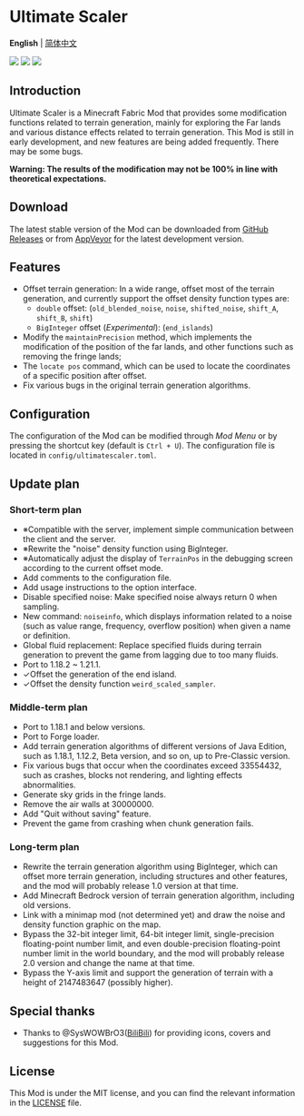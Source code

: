 # Ultimate Scaler
**English** | [简体中文](README_CN.md)

[![](https://z3.ax1x.com/2021/08/02/fpgDCq.png)](https://www.curseforge.com/minecraft/mc-mods/fabric-api) [![](https://z3.ax1x.com/2021/08/02/fpgr80.png)](https://www.curseforge.com/minecraft/mc-mods/cloth-config)
[![](https://s21.ax1x.com/2025/05/28/pVpUmYq.jpg)]()
## Introduction
Ultimate Scaler is a Minecraft Fabric Mod that provides some modification functions related to terrain generation, mainly for exploring the Far lands and various distance effects related to terrain generation.
This Mod is still in early development, and new features are being added frequently. There may be some bugs.

**Warning: The results of the modification may not be 100% in line with theoretical expectations.**

## Download

The latest stable version of the Mod can be downloaded from [GitHub Releases](https://github.com/INF32768/UltimateScaler/releases) or from [AppVeyor](https://ci.appveyor.com/project/INF32768/ultimatescaler/build/artifacts) for the latest development version.

## Features

- Offset terrain generation: In a wide range, offset most of the terrain generation, and currently support the offset density function types are:
  - `double` offset: (`old_blended_noise`, `noise`, `shifted_noise`, `shift_A`, `shift_B`, `shift`)
  - `BigInteger` offset (_Experimental_): (`end_islands`)
- Modify the `maintainPrecision` method, which implements the modification of the position of the far lands, and other functions such as removing the fringe lands;
- The `locate pos` command, which can be used to locate the coordinates of a specific position after offset.
- Fix various bugs in the original terrain generation algorithms.

## Configuration

The configuration of the Mod can be modified through *Mod Menu* or by pressing the shortcut key (default is `Ctrl + U`). The configuration file is located in `config/ultimatescaler.toml`.

## Update plan

### Short-term plan

- ※Compatible with the server, implement simple communication between the client and the server.
- ※Rewrite the "noise" density function using BigInteger.
- ※Automatically adjust the display of `TerrainPos` in the debugging screen according to the current offset mode.
- Add comments to the configuration file.
- Add usage instructions to the option interface.
- Disable specified noise: Make specified noise always return 0 when sampling.
- New command: `noiseinfo`, which displays information related to a noise (such as value range, frequency, overflow position) when given a name or definition.
- Global fluid replacement: Replace specified fluids during terrain generation to prevent the game from lagging due to too many fluids.
- Port to 1.18.2 ~ 1.21.1.
- ✓Offset the generation of the end island.
- ✓Offset the density function `weird_scaled_sampler`.

### Middle-term plan

- Port to 1.18.1 and below versions.
- Port to Forge loader.
- Add terrain generation algorithms of different versions of Java Edition, such as 1.18.1, 1.12.2, Beta version, and so on, up to Pre-Classic version.
- Fix various bugs that occur when the coordinates exceed 33554432, such as crashes, blocks not rendering, and lighting effects abnormalities.
- Generate sky grids in the fringe lands.
- Remove the air walls at 30000000.
- Add "Quit without saving" feature.
- Prevent the game from crashing when chunk generation fails.

### Long-term plan

- Rewrite the terrain generation algorithm using BigInteger, which can offset more terrain generation, including structures and other features, and the mod will probably release 1.0 version at that time.
- Add Minecraft Bedrock version of terrain generation algorithm, including old versions.
- Link with a minimap mod (not determined yet) and draw the noise and density function graphic on the map.
- Bypass the 32-bit integer limit, 64-bit integer limit, single-precision floating-point number limit, and even double-precision floating-point number limit in the world boundary, and the mod will probably release 2.0 version and change the name at that time.
- Bypass the Y-axis limit and support the generation of terrain with a height of 2147483647 (possibly higher).

## Special thanks

- Thanks to @SysWOWBrO3([BiliBili](https://space.bilibili.com/482351725)) for providing icons, covers and suggestions for this Mod.

## License

This Mod is under the MIT license, and you can find the relevant information in the [LICENSE](LICENSE) file.